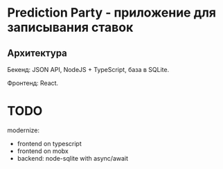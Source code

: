# Prediction Party - приложение для записывания ставок

## Архитектура

Бекенд: JSON API, NodeJS + TypeScript, база в SQLite.

Фронтенд: React.

# TODO

modernize:
- frontend on typescript
- frontend on mobx
- backend: node-sqlite with async/await
